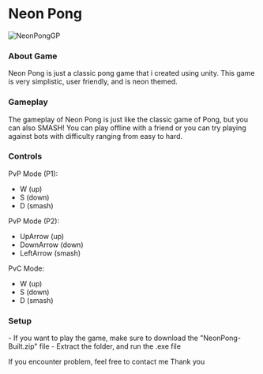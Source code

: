 <h1>Neon Pong</h1>

![NeonPongGP](https://github.com/MicksS1/Pong-GameProg/assets/158981991/2f047726-2a21-4a28-b1fb-c1cd2672442d)

<h3>About Game</h3>
Neon Pong is just a classic pong game that i created using unity. This game is very simplistic, user friendly, and is neon themed.

<h3>Gameplay</h3>
The gameplay of Neon Pong is just like the classic game of Pong, but you can also SMASH! You can play offline with a friend or you can try playing against bots with difficulty ranging from easy to hard.

<h3>Controls</h3>

PvP Mode (P1):
- W (up)
- S (down)
- D (smash)

PvP Mode (P2):
- UpArrow (up)
- DownArrow (down)
- LeftArrow (smash)

PvC Mode:
- W (up)
- S (down)
- D (smash)

<h3>Setup</h3>
- If you want to play the game, make sure to download the "NeonPong-Built.zip" file
- Extract the folder, and run the .exe file

If you encounter problem, feel free to contact me
Thank you
